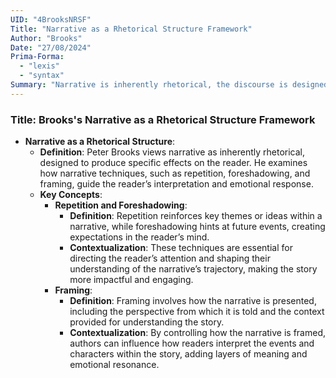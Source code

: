 ```yaml
---
UID: "4BrooksNRSF"
Title: "Narrative as a Rhetorical Structure Framework"
Author: "Brooks"
Date: "27/08/2024"
Prima-Forma:
  - "lexis"
  - "syntax"
Summary: "Narrative is inherently rhetorical, the discourse is designed to produce specific effects on the reader: repetition, foreshadowing, framing. "
---
```


### Title: **Brooks's Narrative as a Rhetorical Structure Framework**

- **Narrative as a Rhetorical Structure**:
  - **Definition**: Peter Brooks views narrative as inherently rhetorical, designed to produce specific effects on the reader. He examines how narrative techniques, such as repetition, foreshadowing, and framing, guide the reader’s interpretation and emotional response.
  - **Key Concepts**:
    - **Repetition and Foreshadowing**:
      - **Definition**: Repetition reinforces key themes or ideas within a narrative, while foreshadowing hints at future events, creating expectations in the reader’s mind.
      - **Contextualization**: These techniques are essential for directing the reader’s attention and shaping their understanding of the narrative’s trajectory, making the story more impactful and engaging.
    - **Framing**:
      - **Definition**: Framing involves how the narrative is presented, including the perspective from which it is told and the context provided for understanding the story.
      - **Contextualization**: By controlling how the narrative is framed, authors can influence how readers interpret the events and characters within the story, adding layers of meaning and emotional resonance.